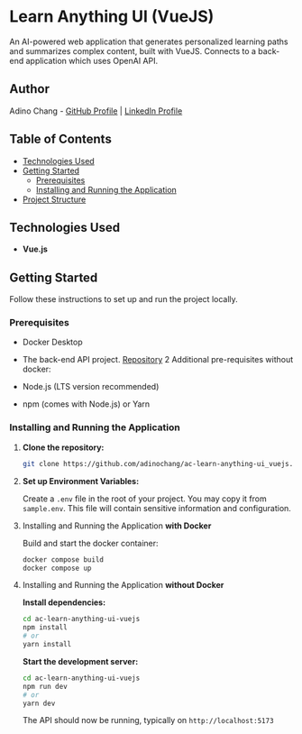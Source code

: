 # Learn Anything UI (VueJS)

An AI-powered web application that generates personalized learning paths and summarizes complex content, built with VueJS. Connects to a back-end application which uses OpenAI API.

## Author

Adino Chang - [GitHub Profile](https://github.com/adinochang) | [LinkedIn Profile](https://www.linkedin.com/in/adinochang)

## Table of Contents

* [Technologies Used](#technologies-used)
* [Getting Started](#getting-started)
    * [Prerequisites](#prerequisites)
    * [Installing and Running the Application](#installing-and-running-the-application)
* [Project Structure](#project-structure)


## Technologies Used

* **Vue.js**

## Getting Started

Follow these instructions to set up and run the project locally.

### Prerequisites

* Docker Desktop
* The back-end API project. [Repository]() 
2
Additional pre-requisites without docker:

* Node.js (LTS version recommended)
* npm (comes with Node.js) or Yarn

### Installing and Running the Application

1.  **Clone the repository:**
    ```bash
    git clone https://github.com/adinochang/ac-learn-anything-ui_vuejs.git
    ```

2.  **Set up Environment Variables:**

    Create a `.env` file in the root of your project. You may copy it from `sample.env`. This file will contain sensitive information and configuration.
    

3. Installing and Running the Application **with Docker**

    Build and start the docker container:

    ```bash
    docker compose build
    docker compose up
    ```

4. Installing and Running the Application **without Docker**

    **Install dependencies:**
    ```bash
    cd ac-learn-anything-ui-vuejs
    npm install
    # or
    yarn install
    ```

    **Start the development server:**
    ```bash
    cd ac-learn-anything-ui-vuejs
    npm run dev
    # or
    yarn dev
    ```
    The API should now be running, typically on `http://localhost:5173` 
